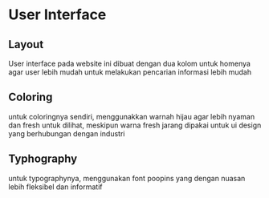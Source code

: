 # User Interface

## Layout

User interface pada website ini dibuat dengan dua kolom untuk homenya agar user lebih mudah untuk melakukan pencarian informasi lebih mudah

## Coloring

untuk coloringnya sendiri, menggunakkan warnah hijau agar lebih nyaman dan fresh untuk dilihat, meskipun warna fresh jarang dipakai untuk ui design yang berhubungan dengan industri

## Typhography

untuk typographynya, menggunakan font poopins yang dengan nuasan lebih fleksibel dan informatif
